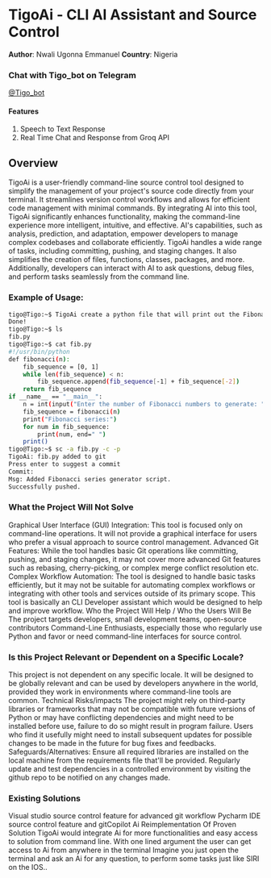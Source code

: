 # TigoAi - CLI AI Assistant and Source Control
**Author**: Nwali Ugonna Emmanuel
**Country**: Nigeria  
### Chat with Tigo_bot on Telegram 
<a href="https://t.me/TigoGPTBot" target="blank">@Tigo_bot</a>
<h4>Features</h4>
<ol>
<li>Speech to Text Response</li>
<li>Real Time Chat and Response from Groq API</li>
</ol>

## Overview

TigoAi is a user-friendly command-line source control tool designed to simplify the management of your project's source code directly from your terminal. It streamlines version control workflows and allows for efficient code management with minimal commands.
By integrating AI into this tool, TigoAi significantly enhances functionality, making the command-line experience more intelligent, intuitive, and effective. AI's capabilities, such as analysis, prediction, and adaptation, empower developers to manage complex codebases and collaborate efficiently.
TigoAi handles a wide range of tasks, including committing, pushing, and staging changes. It also simplifies the creation of files, functions, classes, packages, and more. Additionally, developers can interact with AI to ask questions, debug files, and perform tasks seamlessly from the command line.

### Example of Usage:
```bash
tigo@Tigo:~$ TigoAi create a python file that will print out the Fibonacci series
Done!
tigo@Tigo:~$ ls
fib.py
tigo@Tigo:~$ cat fib.py
#!/usr/bin/python
def fibonacci(n):
    fib_sequence = [0, 1]
    while len(fib_sequence) < n:
        fib_sequence.append(fib_sequence[-1] + fib_sequence[-2])
    return fib_sequence
if __name__ == "__main__":
    n = int(input("Enter the number of Fibonacci numbers to generate: "))
    fib_sequence = fibonacci(n)
    print("Fibonacci series:")
    for num in fib_sequence:
        print(num, end=" ")
    print()
tigo@Tigo:~$ sc -a fib.py -c -p
TigoAi: fib.py added to git
Press enter to suggest a commit
Commit: 
Msg: Added Fibonacci series generator script.
Successfully pushed.
``` 
### What the Project Will Not Solve

Graphical User Interface (GUI) Integration: This tool is focused only on command-line operations. It will not provide a graphical interface for users who prefer a visual approach to source control management.
Advanced Git Features: While the tool handles basic Git operations like committing, pushing, and staging changes, it may not cover more advanced Git features such as rebasing, cherry-picking, or complex merge conflict resolution etc.
Complex Workflow Automation: The tool is designed to handle basic tasks efficiently, but it may not be suitable for automating complex workflows or integrating with other tools and services outside of its primary scope. 
This tool is basically an CLI Developer assistant which would be designed to help and improve workflow.
Who the Project Will Help / Who the Users Will Be
The project targets developers, small development teams, open-source contributors Command-Line Enthusiasts, especially those who regularly use Python and favor or need command-line interfaces for source control.

### Is this Project Relevant or Dependent on a Specific Locale?

This project is not dependent on any specific locale. It will be designed to be globally relevant and can be used by developers anywhere in the world, provided they work in environments where command-line tools are common.
Technical Risks/impacts
The project might rely on third-party libraries or frameworks that may not be compatible with future versions of Python or may have conflicting dependencies and might need to be installed before use, failure to do so might result in program failure.
Users who find it usefully might need to install subsequent updates for possible changes to be made in the future for bug fixes and feedbacks.
Safeguards/Alternatives:
Ensure all required libraries are installed on the local machine from the requirements file that'll be provided.
Regularly update and test dependencies in a controlled environment by visiting the github repo to be notified on any changes made.

### Existing Solutions

Visual studio source control feature for advanced git workflow
Pycharm IDE source control feature and gitCopilot Ai
Reimplementation Of Proven Solution
TigoAi would integrate Ai for more functionalities and easy access to solution from command line. With one lined argument the user can get access to Ai from anywhere in the terminal
Imagine you just open the terminal and ask an Ai for any question, to perform some tasks just like SIRI on the IOS..
